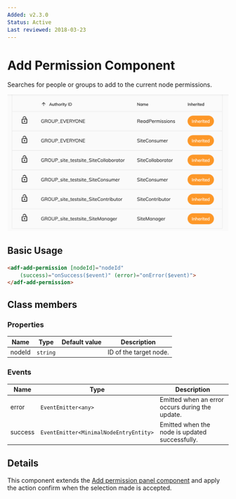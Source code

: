 ```yaml
---
Added: v2.3.0
Status: Active
Last reviewed: 2018-03-23
---
```


# Add Permission Component

Searches for people or groups to add to the current node permissions.

![Permission List](../docassets/images/adf-permission-list.png)

## Basic Usage

```html
<adf-add-permission [nodeId]="nodeId"
    (success)="onSuccess($event)" (error)="onError($event)">
</adf-add-permission>
```

## Class members

### Properties

| Name | Type | Default value | Description |
| -- | -- | -- | -- |
| nodeId | `string` |  | ID of the target node. |

### Events

| Name | Type | Description |
| -- | -- | -- |
| error | `EventEmitter<any>` | Emitted when an error occurs during the update. |
| success | `EventEmitter<MinimalNodeEntryEntity>` | Emitted when the node is updated successfully. |

## Details

This component extends the [Add permission panel component](../add-permission-panel.component.md) 
and apply the action confirm when the selection made is accepted.

